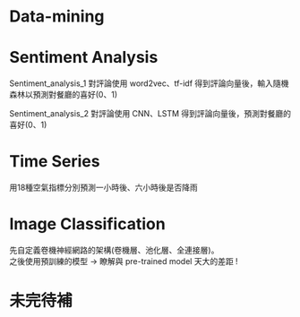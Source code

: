 # Data-mining
# Sentiment Analysis
Sentiment_analysis_1 對評論使用 word2vec、tf-idf 得到評論向量後，輸入隨機森林以預測對餐廳的喜好(0、1)

Sentiment_analysis_2 對評論使用 CNN、LSTM 得到評論向量後，預測對餐廳的喜好(0、1)

# Time Series
用18種空氣指標分別預測一小時後、六小時後是否降雨

# Image Classification
先自定義卷機神經網路的架構(卷機層、池化層、全連接層)。<br/>
之後使用預訓練的模型 -> 瞭解與 pre-trained model 天大的差距 !

# 未完待補

